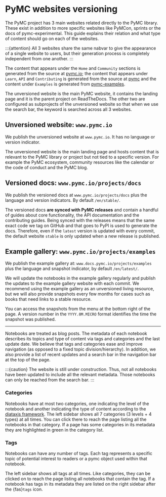 # PyMC websites versioning

The PyMC project has 3 main websites related directly to the
PyMC library. These exist in addition to more specific websites like PyMCon, sprints or the docs of pymc-experimental.
This guide explains their relation and what type of content should go on each of the websites.

:::{attention}
All 3 websites share the same nabvar to give the appearance of
a single website to users, but their generation process is completely independent from one another.
:::

The content that appears under the `Home` and `Community` sections is generated from the source at [pymc.io](https://github.com/pymc-devs/pymc.io);
the content that appears under `Learn`, `API` and `Contributing`
is generated from the source at [pymc](https://github.com/pymc-devs/pymc/tree/main/docs/source) and the content under `Examples` is generated from [pymc-examples](https://github.com/pymc-devs/pymc-examples).

The unversioned website is the main PyMC website, it contains the landing page and it is the parent project on ReadTheDocs.
The other two are configured as subprojects of the unversioned
website so that when we use the search bar, the keyword is searched
across all 3 websites.

## Unversioned website: `www.pymc.io`
We publish the unversioned website at `www.pymc.io`.
It has no language or version indicator.

The unversioned website is the main landing page and hosts content
that is relevant to the PyMC library or project but not
tied to a specific version. For example the PyMC ecosystem,
community resources like the calendar or the code of conduct and
the PyMC blog.

## Versioned docs: `www.pymc.io/projects/docs`
We publish the versioned docs at `www.pymc.io/projects/docs`
plus the language and version indicators. By default `/en/stable/`.

The versioned docs **are synced with PyMC releases** and contain a handful of
guides about core functionality, the API documentation and the
contributing guides.
Being synced with the releases means that the same exact code
we tag on GitHub and that goes to PyPI is used to generate the docs.
Therefore, even if the `latest` version is updated with every commit,
the default website `stable` is only updated when a new release is published.

## Example gallery: `www.pymc.io/projects/examples`
We publish the example gallery at: `www.docs.pymc.io/projects/examples`
plus the language and snapshot indicator, by default `/en/latest/`.

We will update the notebooks in the example gallery regularly
and publish the updates to the example gallery website with each commit.
We recommend using the example gallery as an unversioned living
resource, but we will also provide snapshots every few months for cases such as books
that need links to a stable resource.

You can access the snapshots from the menu at the bottom right of the page.
A version number in the `YYYY.0M.MICRO` format identifies the time the snapshot was published.

---

Notebooks are treated as blog posts. The metadata of each notebook
describes its topics and type of content via tags and categories
and the last update date. We believe that tags and categories
ease and improve navigation (as opposed to a fixed topic division/hierarchy).
In addition, we also provide a list of recent updates and a search bar in the
navigation bar at the top of the page.

:::{caution}
The website is still under construction. Thus, not all notebooks have been updated
to include all the relevant metadata. Those notebooks can only be reached
from the search bar.
:::

### Categories
Notebooks have at most two categories, one indicating the level of the
notebook and another indicating the type of content according to the
[diataxis framework](https://diataxis.fr/). The left sidebar
shows all 7 categories (3 levels + 4 types) at all times. You can click
there to reach the page listing all the notebooks in that category.
If a page has some categories in its metadata they are highlighted in green
in the category list.

### Tags
Notebooks can have any number of tags. Each tag represents a specific topic
of potential interest to readers or a pymc object used within that notebook.

The left sidebar shows all tags at all times. Like categories, they can be clicked
on to reach the page listing all notebooks that contain the tag. If a notebook
has tags in its metadata they are listed on the right sidebar after the {fas}`tags` icon.
